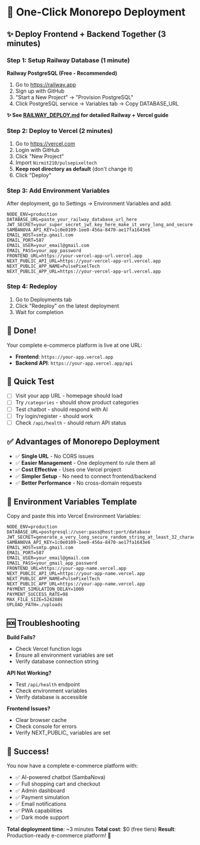 # 🚀 One-Click Monorepo Deployment

## ✨ Deploy Frontend + Backend Together (3 minutes)

### Step 1: Setup Railway Database (1 minute)

**Railway PostgreSQL (Free - Recommended)**
1. Go to https://railway.app
2. Sign up with GitHub
3. "Start a New Project" → "Provision PostgreSQL"
4. Click PostgreSQL service → Variables tab → Copy DATABASE_URL

**✨ See [RAILWAY_DEPLOY.md](./RAILWAY_DEPLOY.md) for detailed Railway + Vercel guide**

### Step 2: Deploy to Vercel (2 minutes)
1. Go to https://vercel.com
2. Login with GitHub
3. Click "New Project"
4. Import `Nirmit210/pulsepixeltech`
5. **Keep root directory as default** (don't change it)
6. Click "Deploy"

### Step 3: Add Environment Variables
After deployment, go to Settings → Environment Variables and add:

```
NODE_ENV=production
DATABASE_URL=paste_your_railway_database_url_here
JWT_SECRET=your_super_secret_jwt_key_here_make_it_very_long_and_secure
SAMBANOVA_API_KEY=1c0e0109-1ee0-456a-8470-ae17fa1643e6
EMAIL_HOST=smtp.gmail.com
EMAIL_PORT=587
EMAIL_USER=your_email@gmail.com
EMAIL_PASS=your_app_password
FRONTEND_URL=https://your-vercel-app-url.vercel.app
NEXT_PUBLIC_API_URL=https://your-vercel-app-url.vercel.app
NEXT_PUBLIC_APP_NAME=PulsePixelTech
NEXT_PUBLIC_APP_URL=https://your-vercel-app-url.vercel.app
```

### Step 4: Redeploy
1. Go to Deployments tab
2. Click "Redeploy" on the latest deployment
3. Wait for completion

## 🎉 Done!
Your complete e-commerce platform is live at one URL:
- **Frontend**: `https://your-app.vercel.app`
- **Backend API**: `https://your-app.vercel.app/api`

## 🧪 Quick Test
- [ ] Visit your app URL - homepage should load
- [ ] Try `/categories` - should show product categories
- [ ] Test chatbot - should respond with AI
- [ ] Try login/register - should work
- [ ] Check `/api/health` - should return API status

## ✅ Advantages of Monorepo Deployment
- ✅ **Single URL** - No CORS issues
- ✅ **Easier Management** - One deployment to rule them all
- ✅ **Cost Effective** - Uses one Vercel project
- ✅ **Simpler Setup** - No need to connect frontend/backend
- ✅ **Better Performance** - No cross-domain requests

## 🔧 Environment Variables Template

Copy and paste this into Vercel Environment Variables:

```
NODE_ENV=production
DATABASE_URL=postgresql://user:pass@host:port/database
JWT_SECRET=generate_a_very_long_secure_random_string_at_least_32_characters_long
SAMBANOVA_API_KEY=1c0e0109-1ee0-456a-8470-ae17fa1643e6
EMAIL_HOST=smtp.gmail.com
EMAIL_PORT=587
EMAIL_USER=your_email@gmail.com
EMAIL_PASS=your_gmail_app_password
FRONTEND_URL=https://your-app-name.vercel.app
NEXT_PUBLIC_API_URL=https://your-app-name.vercel.app
NEXT_PUBLIC_APP_NAME=PulsePixelTech
NEXT_PUBLIC_APP_URL=https://your-app-name.vercel.app
PAYMENT_SIMULATION_DELAY=1000
PAYMENT_SUCCESS_RATE=98
MAX_FILE_SIZE=5242880
UPLOAD_PATH=./uploads
```

## 🆘 Troubleshooting

**Build Fails?**
- Check Vercel function logs
- Ensure all environment variables are set
- Verify database connection string

**API Not Working?**
- Test `/api/health` endpoint
- Check environment variables
- Verify database is accessible

**Frontend Issues?**
- Clear browser cache
- Check console for errors
- Verify NEXT_PUBLIC_ variables are set

## 🎊 Success!
You now have a complete e-commerce platform with:
- ✅ AI-powered chatbot (SambaNova)
- ✅ Full shopping cart and checkout
- ✅ Admin dashboard
- ✅ Payment simulation
- ✅ Email notifications
- ✅ PWA capabilities
- ✅ Dark mode support

**Total deployment time**: ~3 minutes
**Total cost**: $0 (free tiers)
**Result**: Production-ready e-commerce platform! 🚀